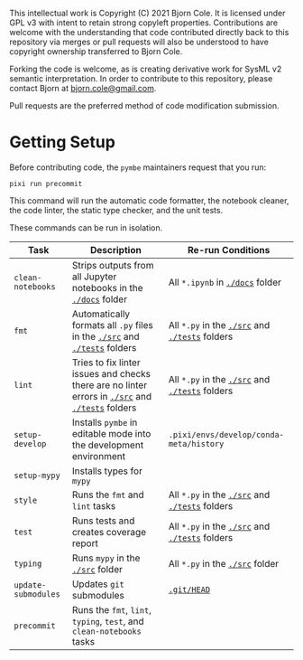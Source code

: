 This intellectual work is Copyright (C) 2021 Bjorn Cole. It is licensed under GPL v3 with intent to retain strong copyleft properties. Contributions are welcome with the understanding that code contributed directly back to this repository via merges or pull requests will also be understood to have copyright ownership transferred to Bjorn Cole.

Forking the code is welcome, as is creating derivative work for SysML v2 semantic interpretation. In order to contribute to this repository, please contact Bjorn at bjorn.cole@gmail.com.

Pull requests are the preferred method of code modification submission.

# Getting Setup

Before contributing code, the `pymbe` maintainers request that you run:

    pixi run precommit

This command will run the automatic code formatter, the notebook cleaner, the code linter, the static type checker, and the unit tests.

These commands can be run in isolation.

| __Task__ | __Description__ | __Re-run Conditions__ |
|---|---|---|
| `clean-notebooks` | Strips outputs from all Jupyter notebooks in the [`./docs`](./docs) folder | All `*.ipynb` in [`./docs`](./docs)  folder
| `fmt` | Automatically formats all `.py` files in the [`./src`](./src) and [`./tests`](./tests) folders | All `*.py` in the [`./src`](./src) and [`./tests`](./tests) folders
| `lint` | Tries to fix linter issues and checks there are no linter errors in [`./src`](./src) and [`./tests`](./tests) folders | All `*.py` in the [`./src`](./src) and [`./tests`](./tests) folders
| `setup-develop` | Installs `pymbe` in editable mode into the development environment | `.pixi/envs/develop/conda-meta/history`
| `setup-mypy` | Installs types for `mypy`
| `style` | Runs the `fmt` and `lint` tasks | All `*.py` in the [`./src`](./src) and [`./tests`](./tests) folders
| `test` | Runs tests and creates coverage report | All `*.py` in the [`./src`](./src) and [`./tests`](./tests) folders
| `typing` | Runs `mypy` in the [`./src`](./src) folder | All `*.py` in the [`./src`](./src) folder
| `update-submodules` | Updates `git` submodules | [`.git/HEAD`](.git/HEAD)
| `precommit` | Runs the `fmt`, `lint`, `typing`, `test`, and `clean-notebooks` tasks